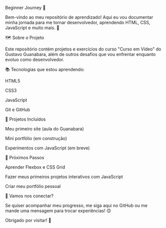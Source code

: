 Beginner Journey 🚀

Bem-vindo ao meu repositório de aprendizado! Aqui eu vou documentar minha jornada para me tornar desenvolvedor, aprendendo HTML, CSS, JavaScript e muito mais. 🌱

🗺️ Sobre o Projeto

Este repositório contém projetos e exercícios do curso "Curso em Vídeo" do Gustavo Guanabara, além de outros desafios que vou enfrentar enquanto evoluo como desenvolvedor.

📚 Tecnologias que estou aprendendo:

HTML5

CSS3

JavaScript

Git e GitHub

📂 Projetos Incluídos

Meu primeiro site (aula do Guanabara)

Mini portfólio (em construção)

Experimentos com JavaScript (em breve)

🚀 Próximos Passos

Aprender Flexbox e CSS Grid

Fazer meus primeiros projetos interativos com JavaScript

Criar meu portfólio pessoal

💬 Vamos nos conectar?

Se quiser acompanhar meu progresso, me siga aqui no GitHub ou me mande uma mensagem para trocar experiências! 😊

Obrigado por visitar! 🙌

